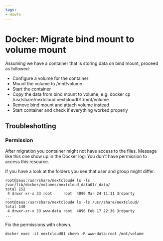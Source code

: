 ```yaml
---
tags:
- HowTo
---
```

# Docker: Migrate bind mount to volume mount

Assuming we have a container that is storing data on bind mount, proceed as followed:

* Configure a volume for the container
* Mount the volume to /mnt/volume
* Start the container
* Copy the data from bind mount to volume; e.g. docker cp /usr/share/nextcloud nextcloud01:/mnt/volume
* Remove bind mount and attach volume instead
* Start container and check if everything worked properly

## Troubleshotting

### Permission

After migration you container might not have access to the files. Message like this one show up in the Docker log: You don't have permission to access this resource.

If you have a look at the folders you see that user and group might differ.

```
root@zeus:/usr/share/nextcloud# ls -ls /var/lib/docker/volumes/nextcloud_data01/_data/
total 152
 4 drwxr-xr-x 33 root     root  4096 Mar 24 11:11 3rdparty
...
root@zeus:/usr/share/nextcloud# ls -ls /usr/share/nextcloud/
total 148
 4 drwxr-xr-x 33 www-data root  4096 Feb 17 22:36 3rdparty
...
```

Fix the permissions with chown.

`docker exec -it nextcloud01 chown -R www-data:root /mnt/volume`